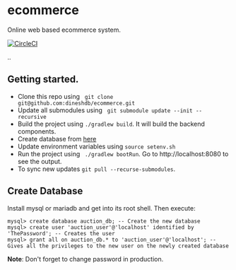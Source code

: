 # ecommerce
Online web based ecommerce system.

[![CircleCI](https://circleci.com/gh/dineshdb/auction.svg?style=svg&circle-token=71fcd4229acc7677621a9c5eed5df401a87d022c)](https://circleci.com/gh/dineshdb/auction)

..
## Getting started.
* Clone this repo using ``` git clone git@github.com:dineshdb/ecommerce.git```
* Update all submodules using ``` git submodule update --init --recursive```
* Build the project using ``` ./gradlew build ```. It will build the backend components.
* Create database from [here](#create_database)
* Update environment variables using ```source setenv.sh```
* Run the project using ``` ./gradlew bootRun```. Go to http://localhost:8080 to see the output.
* To sync new updates ``git pull --recurse-submodules``.

## Create Database
Install mysql or mariadb and get into its root shell. Then execute:
```mysql
mysql> create database auction_db; -- Create the new database
mysql> create user 'auction_user'@'localhost' identified by 'ThePassword'; -- Creates the user
mysql> grant all on auction_db.* to 'auction_user'@'localhost'; -- Gives all the privileges to the new user on the newly created database
```

**Note**: Don't forget to change password in production.
